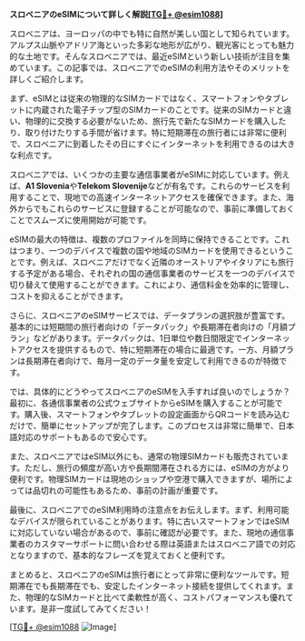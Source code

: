 **スロベニアのeSIMについて詳しく解説[[TG💪+ @esim1088](https://t.me/s/esim1088)]**

スロベニアは、ヨーロッパの中でも特に自然が美しい国として知られています。アルプス山脈やアドリア海といった多彩な地形が広がり、観光客にとっても魅力的な土地です。そんなスロベニアでは、最近eSIMという新しい技術が注目を集めています。この記事では、スロベニアでのeSIMの利用方法やそのメリットを詳しくご紹介します。

まず、eSIMとは従来の物理的なSIMカードではなく、スマートフォンやタブレットに内蔵された電子チップ型のSIMカードのことです。従来のSIMカードと違い、物理的に交換する必要がないため、旅行先で新たなSIMカードを購入したり、取り付けたりする手間が省けます。特に短期滞在の旅行者には非常に便利で、スロベニアに到着したその日にすぐにインターネットを利用できるのは大きな利点です。

スロベニアでは、いくつかの主要な通信事業者がeSIMに対応しています。例えば、**A1 Slovenia**や**Telekom Slovenije**などが有名です。これらのサービスを利用することで、現地での高速インターネットアクセスを確保できます。また、海外からでもこれらのサービスに登録することが可能なので、事前に準備しておくことでスムーズに使用開始が可能です。

eSIMの最大の特徴は、複数のプロファイルを同時に保持できることです。これはつまり、一つのデバイスで複数の国や地域のSIMカードを使用できるということです。例えば、スロベニアだけでなく近隣のオーストリアやイタリアにも旅行する予定がある場合、それぞれの国の通信事業者のサービスを一つのデバイスで切り替えて使用することができます。これにより、通信料金を効率的に管理し、コストを抑えることができます。

さらに、スロベニアのeSIMサービスでは、データプランの選択肢が豊富です。基本的には短期間の旅行者向けの「データパック」や長期滞在者向けの「月額プラン」などがあります。データパックは、1日単位や数日間限定でインターネットアクセスを提供するもので、特に短期滞在の場合に最適です。一方、月額プランは長期滞在者向けで、毎月一定のデータ量を安定して利用できるのが特徴です。

では、具体的にどうやってスロベニアのeSIMを入手すれば良いのでしょうか？ 最初に、各通信事業者の公式ウェブサイトからeSIMを購入することが可能です。購入後、スマートフォンやタブレットの設定画面からQRコードを読み込むだけで、簡単にセットアップが完了します。このプロセスは非常に簡単で、日本語対応のサポートもあるので安心です。

また、スロベニアではeSIM以外にも、通常の物理SIMカードも販売されています。ただし、旅行の頻度が高い方や長期間滞在される方には、eSIMの方がより便利です。物理SIMカードは現地のショップや空港で購入できますが、場所によっては品切れの可能性もあるため、事前の計画が重要です。

最後に、スロベニアでのeSIM利用時の注意点をお伝えします。まず、利用可能なデバイスが限られていることがあります。特に古いスマートフォンではeSIMに対応していない場合があるので、事前に確認が必要です。また、現地の通信事業者のカスタマーサポートに問い合わせる際は英語またはスロベニア語での対応となりますので、基本的なフレーズを覚えておくと便利です。

まとめると、スロベニアのeSIMは旅行者にとって非常に便利なツールです。短期滞在でも長期滞在でも、安定したインターネット接続を提供してくれます。また、物理的なSIMカードと比べて柔軟性が高く、コストパフォーマンスも優れています。是非一度試してみてください！

[[TG💪+ @esim1088](https://t.me/s/esim1088) ![Image](https://i.postimg.cc/Y0z9fWf4/image.png)]